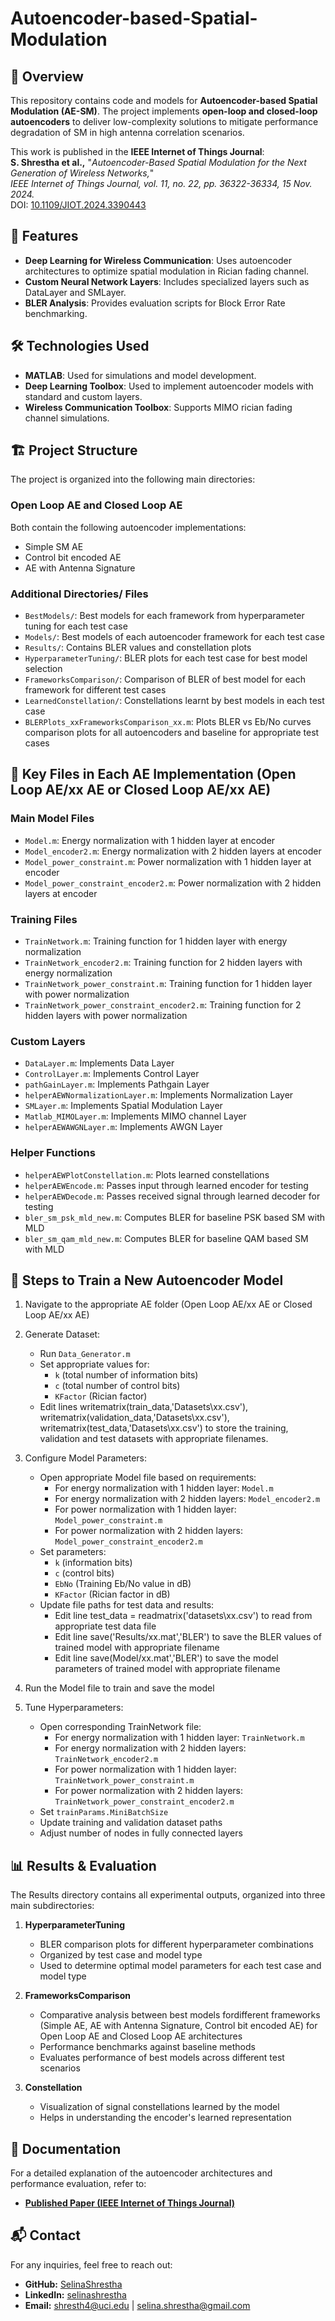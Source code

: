 # Autoencoder-based-Spatial-Modulation

## 📌 Overview
This repository contains code and models for **Autoencoder-based Spatial Modulation (AE-SM)**. The project implements **open-loop and closed-loop autoencoders** to deliver low-complexity solutions to mitigate performance degradation of SM in high antenna correlation scenarios.

This work is published in the **IEEE Internet of Things Journal**:  
**S. Shrestha et al.,** "*Autoencoder-Based Spatial Modulation for the Next Generation of Wireless Networks,*"  
*IEEE Internet of Things Journal, vol. 11, no. 22, pp. 36322-36334, 15 Nov. 2024.*  
DOI: [10.1109/JIOT.2024.3390443](https://doi.org/10.1109/JIOT.2024.3390443)

## 🚀 Features
- **Deep Learning for Wireless Communication**: Uses autoencoder architectures to optimize spatial modulation in Rician fading channel.
- **Custom Neural Network Layers**: Includes specialized layers such as DataLayer and SMLayer.
- **BLER Analysis**: Provides evaluation scripts for Block Error Rate benchmarking.

## 🛠️ Technologies Used
- **MATLAB**: Used for simulations and model development.
- **Deep Learning Toolbox**: Used to implement autoencoder models with standard and custom layers.
- **Wireless Communication Toolbox**: Supports MIMO rician fading channel simulations.

## 🏗️ Project Structure

The project is organized into the following main directories:

### Open Loop AE and Closed Loop AE
Both contain the following autoencoder implementations:
- Simple SM AE
- Control bit encoded AE
- AE with Antenna Signature

### Additional Directories/ Files
- `BestModels/`: Best models for each framework from hyperparameter tuning for each test case
- `Models/`: Best models of each autoencoder framework for each test case
- `Results/`: Contains BLER values and constellation plots
- `HyperparameterTuning/`: BLER plots for each test case for best model selection
- `FrameworksComparison/`: Comparison of BLER of best model for each framework for different test cases
- `LearnedConstellation/`: Constellations learnt by best models in each test case
- `BLERPlots_xxFrameworksComparison_xx.m`: Plots BLER vs Eb/No curves comparison plots for all autoencoders and baseline for appropriate test cases

## 📜 Key Files in Each AE Implementation (Open Loop AE/xx AE or Closed Loop AE/xx AE)

### Main Model Files
- `Model.m`: Energy normalization with 1 hidden layer at encoder
- `Model_encoder2.m`: Energy normalization with 2 hidden layers at encoder
- `Model_power_constraint.m`: Power normalization with 1 hidden layer at encoder
- `Model_power_constraint_encoder2.m`: Power normalization with 2 hidden layers at encoder

### Training Files
- `TrainNetwork.m`: Training function for 1 hidden layer with energy normalization
- `TrainNetwork_encoder2.m`: Training function for 2 hidden layers with energy normalization
- `TrainNetwork_power_constraint.m`: Training function for 1 hidden layer with power normalization
- `TrainNetwork_power_constraint_encoder2.m`: Training function for 2 hidden layers with power normalization

### Custom Layers
- `DataLayer.m`: Implements Data Layer
- `ControlLayer.m`: Implements Control Layer
- `pathGainLayer.m`: Implements Pathgain Layer
- `helperAEWNormalizationLayer.m`: Implements Normalization Layer
- `SMLayer.m`: Implements Spatial Modulation Layer
- `Matlab_MIMOLayer.m`: Implements MIMO channel Layer
- `helperAEWAWGNLayer.m`: Implements AWGN Layer

### Helper Functions
- `helperAEWPlotConstellation.m`: Plots learned constellations
- `helperAEWEncode.m`: Passes input through learned encoder for testing
- `helperAEWDecode.m`: Passes received signal through learned decoder for testing
- `bler_sm_psk_mld_new.m`: Computes BLER for baseline PSK based SM with MLD
- `bler_sm_qam_mld_new.m`: Computes BLER for baseline QAM based SM with MLD

## 🚀 Steps to Train a New Autoencoder Model

1. Navigate to the appropriate AE folder (Open Loop AE/xx AE or Closed Loop AE/xx AE)

2. Generate Dataset:
   - Run `Data_Generator.m`
   - Set appropriate values for:
     - `k` (total number of information bits)
     - `c` (total number of control bits)
     - `KFactor` (Rician factor)
   - Edit lines writematrix(train_data,'Datasets\xx.csv'), writematrix(validation_data,'Datasets\xx.csv'), writematrix(test_data,'Datasets\xx.csv') to store the training, validation and test datasets with appropriate filenames.

3. Configure Model Parameters:
   - Open appropriate Model file based on requirements:
     - For energy normalization with 1 hidden layer: `Model.m`
     - For energy normalization with 2 hidden layers: `Model_encoder2.m`
     - For power normalization with 1 hidden layer: `Model_power_constraint.m`
     - For power normalization with 2 hidden layers: `Model_power_constraint_encoder2.m`
   - Set parameters:
     - `k` (information bits)
     - `c` (control bits)
     - `EbNo` (Training Eb/No value in dB)
     - `KFactor` (Rician factor in dB)
   - Update file paths for test data and results:
     - Edit line test_data = readmatrix('datasets\xx.csv') to read from appropriate test data file
     - Edit line save('Results/xx.mat','BLER') to save the BLER values of trained model with appropriate filename
     - Edit line save(Model/xx.mat','BLER') to save the model parameters of trained model with appropriate filename
  
4. Run the Model file to train and save the model

5. Tune Hyperparameters:
   - Open corresponding TrainNetwork file:
     - For energy normalization with 1 hidden layer: `TrainNetwork.m`
     - For energy normalization with 2 hidden layers: `TrainNetwork_encoder2.m`
     - For power normalization with 1 hidden layer: `TrainNetwork_power_constraint.m`
     - For power normalization with 2 hidden layers: `TrainNetwork_power_constraint_encoder2.m`
   - Set `trainParams.MiniBatchSize`
   - Update training and validation dataset paths
   - Adjust number of nodes in fully connected layers


## 📊 Results & Evaluation
The Results directory contains all experimental outputs, organized into three main subdirectories:
1. **HyperparameterTuning**
   - BLER comparison plots for different hyperparameter combinations
   - Organized by test case and model type
   - Used to determine optimal model parameters for each test case and model type
2. **FrameworksComparison**
   - Comparative analysis between best models fordifferent frameworks (Simple AE, AE with Antenna Signature, Control bit encoded AE) for Open Loop AE and Closed Loop AE architectures
   - Performance benchmarks against baseline methods
   - Evaluates performance of best models across different test scenarios

3. **Constellation**
   - Visualization of signal constellations learned by the model
   - Helps in understanding the encoder's learned representation

## 📄 Documentation
For a detailed explanation of the autoencoder architectures and performance evaluation, refer to:
- [**Published Paper (IEEE Internet of Things Journal)**](https://doi.org/10.1109/JIOT.2024.3390443)

## 📬 Contact
For any inquiries, feel free to reach out:
- **GitHub:** [SelinaShrestha](https://github.com/SelinaShrestha)
- **LinkedIn:** [selinashrestha](https://www.linkedin.com/in/selinashrestha/)
- **Email:** shresth4@uci.edu | selina.shrestha@gmail.com
